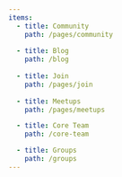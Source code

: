 ```yaml
---
items:
  - title: Community
    path: /pages/community
    
  - title: Blog
    path: /blog
    
  - title: Join
    path: /pages/join
     
  - title: Meetups
    path: /pages/meetups

  - title: Core Team
    path: /core-team

  - title: Groups
    path: /groups
---
```



